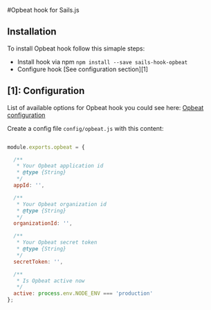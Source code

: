 #Opbeat hook for Sails.js

## Installation
To install Opbeat hook follow this simaple steps:

- Install hook via npm `npm install --save sails-hook-opbeat`
- Configure hook [See configuration section][1]

## [1]: Configuration

List of available options for Opbeat hook you could see here: [Opbeat configuration](https://github.com/opbeat/opbeat-node/#configuration)

Create a config file `config/opbeat.js` with this content:
```javascript

module.exports.opbeat = {

  /**
   * Your Opbeat application id
   * @type {String}
   */
  appId: '',

  /**
   * Your Opbeat organization id
   * @type {String}
   */
  organizationId: '',

  /**
   * Your Opbeat secret token
   * @type {String}
   */
  secretToken: '',

  /**
   * Is Opbeat active now
   */
  active: process.env.NODE_ENV === 'production'
};
```
